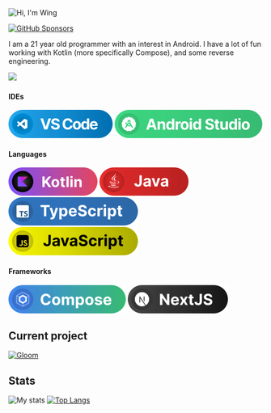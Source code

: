<div>
  <picture>
    <source media="(prefers-color-scheme: dark)" srcset="https://github.com/user-attachments/assets/690726e4-cbea-4c59-9df7-f1b3a6fa8a9b">
    <source media="(prefers-color-scheme: light)" srcset="https://github.com/user-attachments/assets/dede4810-8ee6-4574-b0dd-6bb3cf4fee18">
    <img alt="Hi, I'm Wing" src="https://github.com/user-attachments/assets/690726e4-cbea-4c59-9df7-f1b3a6fa8a9b" width=400>
  </picture>
</div>

[![GitHub Sponsors](https://img.shields.io/github/sponsors/wingio?style=for-the-badge&logo=GitHub%20Sponsors&logoColor=%23995599&labelColor=%23ffbbee&color=%23ddaadd)](https://github.com/sponsors/wingio)

I am a 21 year old programmer with an interest in Android. I have a lot of fun working with Kotlin (more specifically Compose), and some reverse engineering.

<picture>
  <source media="(prefers-color-scheme: dark)" srcset="https://github.com/user-attachments/assets/53014bb2-3129-4c1a-b20a-92142d8a30c5">
  <source media="(prefers-color-scheme: light)" srcset="https://github.com/user-attachments/assets/2ed69842-4b8a-4e31-8ce7-013f0c4e064c">
  <img src="https://github.com/user-attachments/assets/53014bb2-3129-4c1a-b20a-92142d8a30c5">
</picture>

#### IDEs
![IDE: Visual Studio Code](badges/vscode.svg)
![IDE: Android Studio](badges/astudio.svg)

#### Languages
![Kotlin](badges/badge_kotlin.svg)
![Java](badges/badge_java.svg)
![TypeScript](badges/badge_ts.svg)
![JavaScript](badges/badge_js.svg)

#### Frameworks
![Jetpack Compose](badges/badge_compose.svg)
![NextJS](badges/badge_nextjs.svg)

## Current project
[![Gloom](https://github-readme-stats.vercel.app/api/pin/?username=MateriiApps&repo=Gloom&bg_color=141321&text_color=fff)](https://github.com/MateriiApps/Gloom)

## Stats
![My stats](https://github-readme-stats.vercel.app/api?username=wingio&show_icons=true&theme=radical)
[![Top Langs](https://github-readme-stats.vercel.app/api/top-langs/?username=wingio&bg_color=141321&text_color=fff&langs_count=3)](https://github.com/wingio)

</div>
